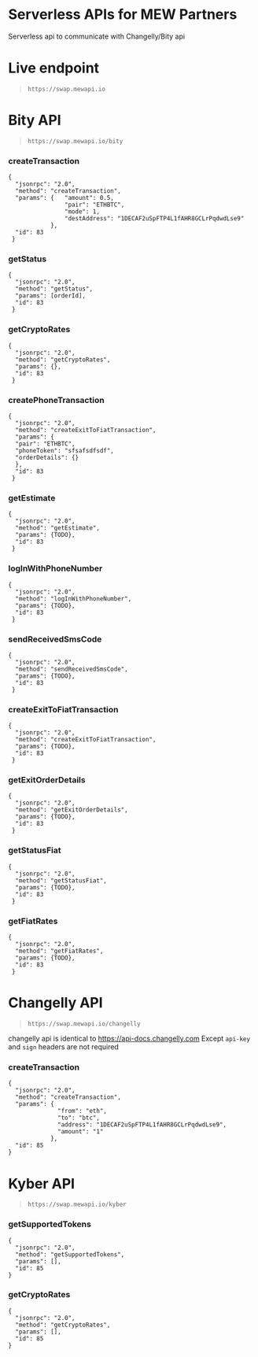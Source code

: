 # Serverless APIs for MEW Partners

Serverless api to communicate with Changelly/Bity api

# Live endpoint

> `https://swap.mewapi.io`

# Bity API

> `https://swap.mewapi.io/bity`

### createTransaction

```
{
  "jsonrpc": "2.0",
  "method": "createTransaction",
  "params": {	"amount": 0.5,
				"pair": "ETHBTC",
				"mode": 1,
				"destAddress": "1DECAF2uSpFTP4L1fAHR8GCLrPqdwdLse9"
			},
  "id": 83
 }
```

### getStatus

```
{
  "jsonrpc": "2.0",
  "method": "getStatus",
  "params": [orderId],
  "id": 83
 }
```

### getCryptoRates

```
{
  "jsonrpc": "2.0",
  "method": "getCryptoRates",
  "params": {},
  "id": 83
 }
```

### createPhoneTransaction

```
{
  "jsonrpc": "2.0",
  "method": "createExitToFiatTransaction",
  "params": {
  "pair": "ETHBTC",
  "phoneToken": "sfsafsdfsdf",
  "orderDetails": {}
  },
  "id": 83
 }
```

### getEstimate

```
{
  "jsonrpc": "2.0",
  "method": "getEstimate",
  "params": {TODO},
  "id": 83
 }
```

### logInWithPhoneNumber

```
{
  "jsonrpc": "2.0",
  "method": "logInWithPhoneNumber",
  "params": {TODO},
  "id": 83
 }
```

### sendReceivedSmsCode

```
{
  "jsonrpc": "2.0",
  "method": "sendReceivedSmsCode",
  "params": {TODO},
  "id": 83
 }
```

### createExitToFiatTransaction

```
{
  "jsonrpc": "2.0",
  "method": "createExitToFiatTransaction",
  "params": {TODO},
  "id": 83
 }
```

### getExitOrderDetails

```
{
  "jsonrpc": "2.0",
  "method": "getExitOrderDetails",
  "params": {TODO},
  "id": 83
 }
```

### getStatusFiat

```
{
  "jsonrpc": "2.0",
  "method": "getStatusFiat",
  "params": {TODO},
  "id": 83
 }
```

### getFiatRates

```
{
  "jsonrpc": "2.0",
  "method": "getFiatRates",
  "params": {TODO},
  "id": 83
 }
```



# Changelly API

> `https://swap.mewapi.io/changelly`

changelly api is identical to https://api-docs.changelly.com
Except `api-key` and `sign` headers are not required

### createTransaction

```
{
  "jsonrpc": "2.0",
  "method": "createTransaction",
  "params": {
			  "from": "eth",
			  "to": "btc",
			  "address": "1DECAF2uSpFTP4L1fAHR8GCLrPqdwdLse9",
			  "amount": "1"
			},
  "id": 85
}
```

# Kyber API

> `https://swap.mewapi.io/kyber`

### getSupportedTokens

```
{
  "jsonrpc": "2.0",
  "method": "getSupportedTokens",
  "params": [],
  "id": 85
}
```


### getCryptoRates

```
{
  "jsonrpc": "2.0",
  "method": "getCryptoRates",
  "params": [],
  "id": 85
}
```
